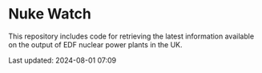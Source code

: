 # Nuke Watch

This repository includes code for retrieving the latest information available on the output of EDF nuclear power plants in the UK.

Last updated: 2024-08-01 07:09